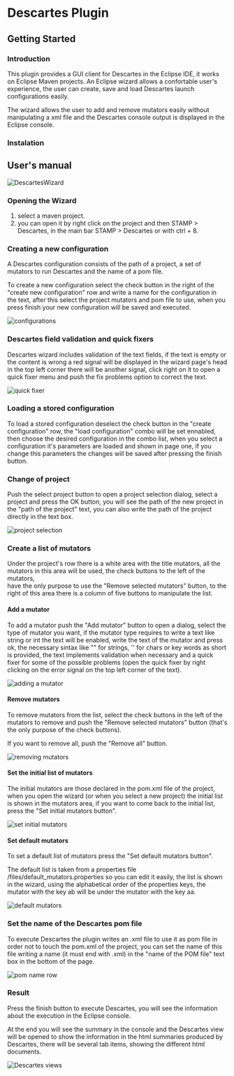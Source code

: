 # Descartes Plugin

## Getting Started

### Introduction

This plugin provides a GUI client for Descartes in the Eclipse IDE, it works on Eclipse Maven projects.
An Eclipse wizard allows a confortable user's experience, the user can create, save and load Descartes launch configurations easily.

The wizard allows the user to add and remove mutators easily without manipulating a xml file and the Descartes console output 
is displayed in the Eclipse console.

### Instalation

## User's manual

![DescartesWizard](images/DescartesWizard.png)

### Opening the Wizard

1. select a maven project.
2. you can open it by right click on the project and then STAMP > Descartes, in the main bar STAMP > Descartes or with ctrl + 8.

### Creating a new configuration

A Descartes configuration consists of the path of a project, a set of mutators to run Descartes and the name of a pom file.

To create a new configuration select the check button in the right of the "create new configuration" row and write a name for the configuration in the text,
after this select the project mutators and pom file to use, when you press finish your new configuration will be saved and executed.

![configurations](images/conf.png)

### Descartes field validation and quick fixers

Descartes wizard includes validation of the text fields, if the text is empty or the content is wrong a red signal will be displayed in the wizard page's head
in the top left corner there will be another signal, click right on it to open a quick fixer menu and push the fix problems option to correct the text.

![quick fixer](images/DescartesValidation.png) 

### Loading a stored configuration

To load a stored configuration deselect the check button in the "create configuration" row, the "load configuration" combo will be set ennabled,
then choose the desired configuration in the combo list, when you select a configuration it's parameters are loaded and shown in page one, if you change
this parameters the changes will be saved after pressing the finish button.

### Change of project

Push the select project button to open a project selection dialog, select a project and press the OK button, you will see the path of the new project
in the "path of the project" text, you can also write the path of the project directly in the text box.

![project selection](images/projectSelection.png)

### Create a list of mutators

Under the project's row there is a white area with the title mutators, all the mutators in this area will be used, the check buttons to the left of the mutators,  
have the only purpose to use the "Remove selected mutators" button, to the right of this area there is a column of five buttons to manipulate the list.

#### Add a mutator

To add a mutator push the "Add mutator" button to open a dialog, select the type of mutator you want,
if the mutator type requires to write a text like string or int the text will be enabled, write the text of the mutator
and press ok, the necessary sintax like "" for strings, '' for chars or key words as short is provided, the text implements
validation when necessary and a quick fixer for some of the possible problems (open the quick fixer by right
clicking on the error signal on the top left corner of the text).

![adding a mutator](images/add.png)

#### Remove mutators

To remove mutators from the list, select the check buttons in the left of the mutators to remove and push
the "Remove selected mutators" button (that's the only purpose of the check buttons).

If you want to remove all, push the "Remove all" button.

![removing mutators](images/remove.png)

#### Set the initial list of mutators

The initial mutators are those declared in the pom.xml file of the project, when you open the wizard (or when you select a new project)
the initial list is shown in the mutators area, if you want to come back to the initial list, press the "Set initial mutators button".

![set initial mutators](images/initial.png)

#### Set default mutators

To set a default list of mutators press the "Set default mutators button".

The default list is taken from a properties file  <path of the project>/files/default_mutators.properties
so you can edit it easily, the list is shown in the wizard, using the alphabetical order of the properties keys,
the mutator with the key ab will be under the mutator with the key aa. 

![default mutators](images/default.png)

### Set the name of the Descartes pom file

To execute Descartes the plugin writes an .xml file to use it as pom file in order not to touch the pom.xml of the project,
you can set the name of this file writing a name (it must end with .xml) in the "name of the POM file" text box in the bottom of the page.

![pom name row](images/pom.png)

### Result

Press the finish button to execute Descartes, you will see the information about the execution in the Eclipse console.

At the end you will see the summary in the console and the Descartes view will be opened to show the information in the html summaries 
produced by Descartes, there will be several tab items, showing the different html documents.

![Descartes views](images/DescartesView.png)
